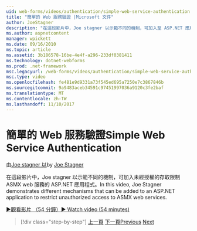 ```yaml
---
uid: web-forms/videos/authentication/simple-web-service-authentication
title: "簡單的 Web 服務驗證 |Microsoft 文件"
author: JoeStagner
description: "在這段影片中，Joe stagner 以示範不同的機制，可加入至 ASP.NET 應用程式來限制未經授權的存取權 ASMX web 服務..."
ms.author: aspnetcontent
manager: wpickett
ms.date: 09/16/2010
ms.topic: article
ms.assetid: 3b186578-16be-4e4f-a296-233df0381411
ms.technology: dotnet-webforms
ms.prod: .net-framework
msc.legacyurl: /web-forms/videos/authentication/simple-web-service-authentication
msc.type: video
ms.openlocfilehash: fe481e9d9331a73f545ed695a7250e7c3867846b
ms.sourcegitcommit: 9a9483aceb34591c97451997036a9120c3fe2baf
ms.translationtype: MT
ms.contentlocale: zh-TW
ms.lasthandoff: 11/10/2017
---
```

<a name="simple-web-service-authentication"></a><span data-ttu-id="749a2-103">簡單的 Web 服務驗證</span><span class="sxs-lookup"><span data-stu-id="749a2-103">Simple Web Service Authentication</span></span>
====================
<span data-ttu-id="749a2-104">由[Joe stagner 以](https://github.com/JoeStagner)</span><span class="sxs-lookup"><span data-stu-id="749a2-104">by [Joe Stagner](https://github.com/JoeStagner)</span></span>

<span data-ttu-id="749a2-105">在這段影片中，Joe stagner 以示範不同的機制，可加入未經授權的存取限制 ASMX web 服務的 ASP.NET 應用程式。</span><span class="sxs-lookup"><span data-stu-id="749a2-105">In this video, Joe Stagner demonstrates different mechanisms that can be added to an ASP.NET application to restrict unauthorized access to ASMX web services.</span></span>

[<span data-ttu-id="749a2-106">&#9654;觀看影片 （54 分鐘）</span><span class="sxs-lookup"><span data-stu-id="749a2-106">&#9654; Watch video (54 minutes)</span></span>](https://channel9.msdn.com/Blogs/ASP-NET-Site-Videos/simple-web-service-authentication)

>[!div class="step-by-step"]
<span data-ttu-id="749a2-107">[上一頁](implement-the-registration-verification-pattern.md)
[下一頁](creating-inactive-users.md)</span><span class="sxs-lookup"><span data-stu-id="749a2-107">[Previous](implement-the-registration-verification-pattern.md)
[Next](creating-inactive-users.md)</span></span>
